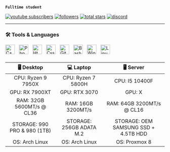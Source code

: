 **`Fulltime student`**

<!-- Props to DenverCoder1 & ForrestKnight for this -->
   <p align="left">
      <a href="https://www.youtube.com/channel/UCTzGF-2xcZFAw6ebQRdPM9w?sub_confirmation=1">
         <img alt="youtube subscribers" title="Subscribe to my YouTube channel" src="https://custom-icon-badges.demolab.com/youtube/channel/subscribers/UCTzGF-2xcZFAw6ebQRdPM9w?color=%23E05D44&label=SUBSCRIBE&logo=video&logoColor=white&style=for-the-badge&labelColor=CE4630"/></a> 
      <a href="https://github.com/Duchy12?tab=followers">
         <img alt="followers" title="Follow me on Github" src="https://custom-icon-badges.demolab.com/github/followers/Duchy12?color=236ad3&labelColor=1155ba&style=for-the-badge&logo=person-add&label=Follow&logoColor=white"/></a>
      <a href="https://github.com/Duchy12?tab=repositories&sort=stargazers">
         <img alt="total stars" title="Total stars on GitHub" src="https://custom-icon-badges.demolab.com/github/stars/Duchy12?color=55960c&style=for-the-badge&labelColor=488207&logo=star"/></a>
      <a href="https://discord.com/users/498036626249744384">
         <img alt="discord" src="https://custom-icon-badges.demolab.com/badge/-duchy-4169e1?style=for-the-badge&label=Discord&logo=discord"></a>
   </p>

---

### 🛠 Tools & Languages

<img align="left" alt="C++" width="30px" style="padding-right:10px" src="https://cdn.jsdelivr.net/gh/devicons/devicon/icons/cplusplus/cplusplus-line.svg">
<img align="left" alt="Php" width="30px" style="padding-right:10px" src="https://cdn.jsdelivr.net/gh/devicons/devicon/icons/php/php-plain.svg">
<img align="left" alt="Html" width="30px" style="padding-right:10px" src="https://cdn.jsdelivr.net/gh/devicons/devicon/icons/html5/html5-plain.svg">
<img align="left" alt="Css" width="30px" style="padding-right:10px" src="https://cdn.jsdelivr.net/gh/devicons/devicon/icons/css3/css3-plain.svg">
<img align="left" alt="Git" width="30px" style="padding-right:10px" src="https://cdn.jsdelivr.net/gh/devicons/devicon/icons/git/git-plain.svg">
<img align="left" alt="Bash" width="30px" style="padding-right:10px" src="https://cdn.jsdelivr.net/gh/devicons/devicon/icons/bash/bash-plain.svg">
<img align="left" alt="Windows" width="30px" style="padding-right:10px" src="https://cdn.jsdelivr.net/gh/devicons/devicon/icons/windows8/windows8-original.svg">
<img align="left" alt="Linux" width="30px" style="padding-right:10px" src="https://cdn.jsdelivr.net/gh/devicons/devicon/icons/linux/linux-plain.svg">
<br />

#

|             🖥 Desktop             |             💻 Laptop               |             🖥 Server             |
|:----------------------------------:|:----------------------------------:|:----------------------------------:|
|     CPU: Ryzen 9 7950X             |     CPU: Ryzen 7 5800H             |     CPU: I5 10400F                 |
|     GPU: RX 7900XT                 |     GPU: RTX 3070                  |     GPU: X                         |
|     RAM: 32GB 5600MT/s @ CL36      |     RAM: 16GB 3200MT/s             |     RAM: 64GB 3200MT/s @ CL16      |
|     STORAGE: 990 PRO & 980 (1TB)   |     STORAGE: 256GB ADATA M.2       |     STORAGE: OEM SAMSUNG SSD + 4.5TB HDD|
|     OS: Arch Linux                 |     OS: Arch Linux                 |     OS: Proxmox 8                  |
